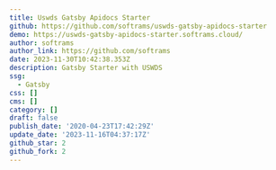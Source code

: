 ```yaml
---
title: Uswds Gatsby Apidocs Starter
github: https://github.com/softrams/uswds-gatsby-apidocs-starter
demo: https://uswds-gatsby-apidocs-starter.softrams.cloud/
author: softrams
author_link: https://github.com/softrams
date: 2023-11-30T10:42:38.353Z
description: Gatsby Starter with USWDS
ssg:
  - Gatsby
css: []
cms: []
category: []
draft: false
publish_date: '2020-04-23T17:42:29Z'
update_date: '2023-11-16T04:37:17Z'
github_star: 2
github_fork: 2
---
```

